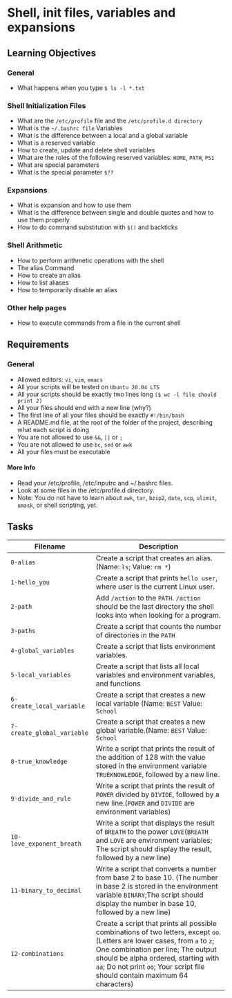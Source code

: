 # Shell, init files, variables and expansions
## Learning Objectives
### General
* What happens when you type `$ ls -l *.txt`
### Shell Initialization Files
* What are the `/etc/profile` file and the `/etc/profile.d directory`
* What is the `~/.bashrc file`
Variables
* What is the difference between a local and a global variable
* What is a reserved variable
* How to create, update and delete shell variables
* What are the roles of the following reserved variables: `HOME`, `PATH`, `PS1`
* What are special parameters
* What is the special parameter `$??`
### Expansions
* What is expansion and how to use them
* What is the difference between single and double quotes and how to use them properly
* How to do command substitution with `$()` and backticks
### Shell Arithmetic
* How to perform arithmetic operations with the shell
* The alias Command
* How to create an alias
* How to list aliases
* How to temporarily disable an alias
### Other help pages
* How to execute commands from a file in the current shell
## Requirements
### General
* Allowed editors: `vi`, `vim`, `emacs`
* All your scripts will be tested on `Ubuntu 20.04 LTS`
* All your scripts should be exactly two lines long `($ wc -l file should print 2)`
* All your files should end with a new line (why?)
* The first line of all your files should be exactly `#!/bin/bash`
* A README.md file, at the root of the folder of the project, describing what each script is doing
* You are not allowed to use `&&`, `||` or `;`
* You are not allowed to use `bc`, `sed` or `awk`
* All your files must be executable
#### More Info
* Read your /etc/profile, /etc/inputrc and ~/.bashrc files.
* Look at some files in the /etc/profile.d directory.
* Note: You do not have to learn about `awk`, `tar`, `bzip2`, `date`, `scp`, `ulimit`, `umask`, or shell scripting, yet.
## Tasks
|Filename|Description|
|----|----|
|`0-alias`|Create a script that creates an alias. (Name: `ls`; Value: `rm *`)|
|`1-hello_you`|Create a script that prints `hello user`, where user is the current Linux user.|
|`2-path`|Add `/action` to the `PATH`. `/action` should be the last directory the shell looks into when looking for a program.|
|`3-paths`|Create a script that counts the number of directories in the `PATH`|
|`4-global_variables`|Create a script that lists environment variables.|
|`5-local_variables`|Create a script that lists all local variables and environment variables, and functions|
|`6-create_local_variable`|Create a script that creates a new local variable (Name: `BEST` Value: `School`|
|`7-create_global_variable`|Create a script that creates a new global variable.(Name: `BEST` Value: `School`|
|`8-true_knowledge`|Write a script that prints the result of the addition of 128 with the value stored in the environment variable `TRUEKNOWLEDGE`, followed by a new line.|
|`9-divide_and_rule`|Write a script that prints the result of `POWER` divided by `DIVIDE`, followed by a new line.(`POWER` and `DIVIDE` are environment variables)|
|`10-love_exponent_breath`|Write a script that displays the result of `BREATH` to the power `LOVE`(`BREATH` and `LOVE` are environment variables; The script should display the result, followed by a new line)|
|`11-binary_to_decimal`|Write a script that converts a number from base 2 to base 10. (The number in base 2 is stored in the environment variable `BINARY`;The script should display the number in base 10, followed by a new line)|
|`12-combinations`|Create a script that prints all possible combinations of two letters, except `oo`.(Letters are lower cases, from `a` to `z`; One combination per line; The output should be alpha ordered, starting with `aa`; Do not print `oo`; Your script file should contain maximum 64 characters)|

